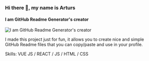 ### Hi there 👋, my name is Arturs
#### I am GitHub Readme Generator's creator
![I am GitHub Readme Generator's creator](https://github.com/Shahzadrahim-dev/shahzadrahim-dev/blob/main/Animation2.gif)

I made this project just for fun, it allows you to create nice and simple GitHub Readme files that you can copy/paste and use in your profile.

Skills: VUE JS / REACT / JS / HTML / CSS


